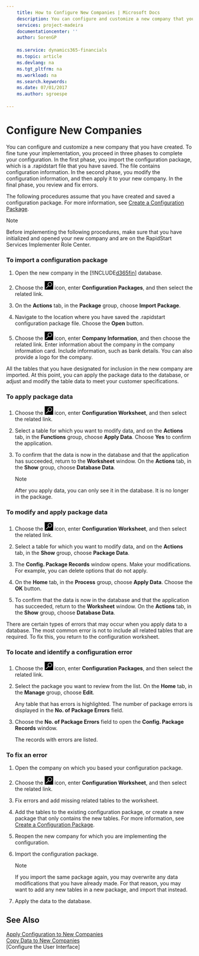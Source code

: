 ```yaml
---
    title: How to Configure New Companies | Microsoft Docs
    description: You can configure and customize a new company that you have created. To fine tune your implementation, you proceed in three phases to complete your configuration. In the first phase, you import the configuration package, which is a .rapidstart file that you have saved. The file contains configuration information. In the second phase, you modify the configuration information, and then apply it to your new company. In the final phase, you review and fix errors.
    services: project-madeira
    documentationcenter: ''
    author: SorenGP

    ms.service: dynamics365-financials
    ms.topic: article
    ms.devlang: na
    ms.tgt_pltfrm: na
    ms.workload: na
    ms.search.keywords:
    ms.date: 07/01/2017
    ms.author: sgroespe

---
```

# Configure New Companies
You can configure and customize a new company that you have created. To fine tune your implementation, you proceed in three phases to complete your configuration. In the first phase, you import the configuration package, which is a .rapidstart file that you have saved. The file contains configuration information. In the second phase, you modify the configuration information, and then apply it to your new company. In the final phase, you review and fix errors.  

 The following procedures assume that you have created and saved a configuration package. For more information, see [Create a Configuration Package](admin-how-to-create-a-configuration-package.md).  

> [!NOTE]  
>  Before implementing the following procedures, make sure that you have initialized and opened your new company and are on the RapidStart Services Implementer Role Center.  

### To import a configuration package  

1.  Open the new company in the [!INCLUDE[d365fin](includes/d365fin_md.md)] database.  

2.  Choose the ![Search for Page or Report](media/ui-search/search_small.png "Search for Page or Report icon") icon, enter **Configuration Packages**, and then select the related link.  

3.  On the **Actions** tab, in the **Package** group, choose **Import Package**.  

4.  Navigate to the location where you have saved the .rapidstart configuration package file. Choose the **Open** button.  

5.  Choose the ![Search for Page or Report](media/ui-search/search_small.png "Search for Page or Report icon") icon, enter **Company Information**, and then choose the related link. Enter information about the company in the company information card. Include information, such as bank details. You can also provide a logo for the company.  

 All the tables that you have designated for inclusion in the new company are imported. At this point, you can apply the package data to the database, or adjust and modify the table data to meet your customer specifications.  

### To apply package data  

1.  Choose the ![Search for Page or Report](media/ui-search/search_small.png "Search for Page or Report icon") icon, enter **Configuration Worksheet**, and then select the related link.  

2.  Select a table for which you want to modify data, and on the **Actions** tab, in the **Functions** group, choose **Apply Data**. Choose **Yes** to confirm the application.  

3.  To confirm that the data is now in the database and that the application has succeeded, return to the **Worksheet** window. On the **Actions** tab, in the **Show** group, choose **Database Data**.  

    > [!NOTE]  
    >  After you apply data, you can only see it in the database. It is no longer in the package.  

### To modify and apply package data  

1.  Choose the ![Search for Page or Report](media/ui-search/search_small.png "Search for Page or Report icon") icon, enter **Configuration Worksheet**, and then select the related link.  

2.  Select a table for which you want to modify data, and on the **Actions** tab, in the **Show** group, choose **Package Data**.  

3.  The **Config. Package Records** window opens. Make your modifications. For example, you can delete options that do not apply.  

4.  On the **Home** tab, in the **Process** group, choose **Apply Data**. Choose the **OK** button.  

5.  To confirm that the data is now in the database and that the application has succeeded, return to the **Worksheet** window. On the **Actions** tab, in the **Show** group, choose **Database Data**.  

 There are certain types of errors that may occur when you apply data to a database. The most common error is not to include all related tables that are required. To fix this, you return to the configuration worksheet.  

### To locate and identify a configuration error  

1.  Choose the ![Search for Page or Report](media/ui-search/search_small.png "Search for Page or Report icon") icon, enter **Configuration Packages**, and then select the related link.  

2.  Select the package you want to review from the list. On the **Home** tab, in the **Manage** group, choose **Edit**.  

     Any table that has errors is highlighted. The number of package errors is displayed in the **No. of Package Errors** field.  

3.  Choose the **No. of Package Errors** field to open the **Config. Package Records** window.  

     The records with errors are listed.  

### To fix an error  

1.  Open the company on which you based your configuration package.  

2.  Choose the ![Search for Page or Report](media/ui-search/search_small.png "Search for Page or Report icon") icon, enter **Configuration Worksheet**, and then select the related link.  

3.  Fix errors and add missing related tables to the worksheet.  

4.  Add the tables to the existing configuration package, or create a new package that only contains the new tables. For more information, see [Create a Configuration Package](admin-how-to-create-a-configuration-package.md).  

5.  Reopen the new company for which you are implementing the configuration.  

6.  Import the configuration package.  

    > [!NOTE]  
    >  If you import the same package again, you may overwrite any data modifications that you have already made. For that reason, you may want to add any new tables in a new package, and import that instead.  

7.  Apply the data to the database.  

## See Also  
 [Apply Configuration to New Companies](admin-apply-configuration-to-new-companies.md)   
 [Copy Data to New Companies](admin-how-to-copy-data-to-new-companies.md)   
 [Configure the User Interface]

